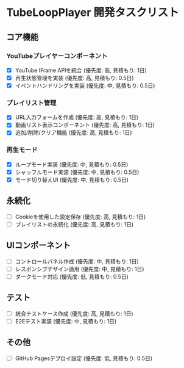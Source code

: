 # TubeLoopPlayer 開発タスクリスト

## コア機能

### YouTubeプレイヤーコンポーネント

- [x] YouTube IFrame APIを統合 (優先度: 高, 見積もり: 1日)
- [x] 再生状態管理を実装 (優先度: 高, 見積もり: 0.5日)
- [x] イベントハンドリングを実装 (優先度: 中, 見積もり: 0.5日)

### プレイリスト管理

- [x] URL入力フォームを作成 (優先度: 高, 見積もり: 1日)
- [x] 動画リスト表示コンポーネント (優先度: 高, 見積もり: 1日)
- [x] 追加/削除/クリア機能 (優先度: 高, 見積もり: 1日)

### 再生モード

- [x] ループモード実装 (優先度: 中, 見積もり: 0.5日)
- [x] シャッフルモード実装 (優先度: 中, 見積もり: 0.5日)
- [x] モード切り替えUI (優先度: 中, 見積もり: 0.5日)

## 永続化

- [ ] Cookieを使用した設定保存 (優先度: 高, 見積もり: 1日)
- [ ] プレイリストの永続化 (優先度: 高, 見積もり: 1日)

## UIコンポーネント

- [ ] コントロールパネル作成 (優先度: 中, 見積もり: 1日)
- [ ] レスポンシブデザイン適用 (優先度: 中, 見積もり: 1日)
- [ ] ダークモード対応 (優先度: 低, 見積もり: 0.5日)

## テスト

- [ ] 統合テストケース作成 (優先度: 高, 見積もり: 1日)
- [ ] E2Eテスト実装 (優先度: 中, 見積もり: 1日)

## その他

- [ ] GitHub Pagesデプロイ設定 (優先度: 低, 見積もり: 0.5日)
